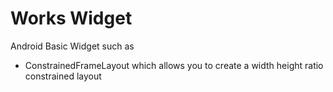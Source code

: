 Works Widget
===========================

Android Basic Widget such as
- ConstrainedFrameLayout which allows you to create a width height ratio constrained layout
